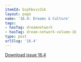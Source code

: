 ```yaml
---
itemId: bcphbsvz3ik
layout: page
name: '16.4: Dreams & Culture'
tags:
- hasTag: dreamnetwork
- hasTag: dream-network-volume-16
type: post
urlSlug: '16.4'
---
```

<a href="../files/pdfs/Volume_16/16.4-Dream-Network-Vol-16-No-4.pdf" download="">Download issue 16.4</a>